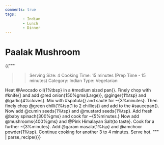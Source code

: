 ```yaml
---
comments: true
tags:
        - Indian
        - Lunch
        - Dinner
---
```


# Paalak Mushroom

{{"""
>> Serving Size: 4
>> Cooking Time:  15 minutes (Prep Time - 15 minutes)
>> Category: Indian
>> Type: Vegetarian

Heat @Avocado oil{1%tbsp} in a #medium sized pan{}. Finely chop with #knife{} and add @red onion{150%gms(Large)}, @ginger{1%tsp} and @garlic{4%cloves}.
Mix with #spatula{} and sauté for ~{3%minutes}.
Then finely chop @green chilli{1%tsp(1 to 2 chillies)} and add to the #saucepan{}.
Now add @cumin seeds{1%tsp} and @mustard seeds{1%tsp}.
Add fresh @baby spinach{300%gms} and cook for ~{5%minutes.}
Now add @mushrooms{400%gms} and @Pink Himalayan Salt{to taste}.
Cook for a further ~{3%minutes}.
Add @garam masala{1%tsp} and @amchoor powder{1%tsp}.
Continue cooking for another 3 to 4 minutes.
Serve hot.
""" | parse_recipe()}} 